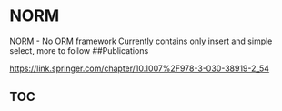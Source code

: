 # NORM
 NORM - No ORM framework
 Currently contains only insert and simple select, more  to follow
 ##Publications
 
 https://link.springer.com/chapter/10.1007%2F978-3-030-38919-2_54
 
 ##  TOC


